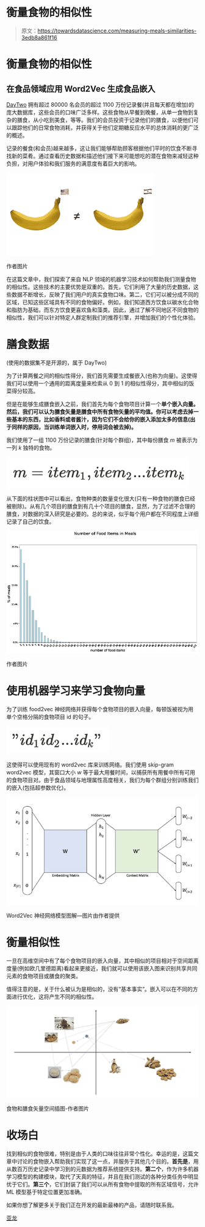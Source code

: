 # 衡量食物的相似性

> 原文：<https://towardsdatascience.com/measuring-meals-similarities-3edb8a861f16>

# 衡量食物的相似性

## 在食品领域应用 Word2Vec 生成食品嵌入

[DayTwo](https://www.daytwo.com/) 拥有超过 80000 名会员的超过 1100 万份记录餐(并且每天都在增加)的庞大数据库，这些会员的口味广泛多样。这些食物从早餐到晚餐，从单一食物到复杂的膳食，从小吃到美食，等等。我们的会员投资于记录他们的膳食，以便他们可以跟踪他们的日常食物消耗，并获得关于他们定期糖反应水平的总体消耗的更广泛的概述。

记录的餐食(和会员)越来越多，这让我们能够帮助顾客根据他们平时的饮食不断寻找新的菜肴。通过查看历史数据和描述他们接下来可能想吃的潜在食物来减轻这种负担，对用户体验和我们服务的满意度有着巨大的影响。

![](img/da667a2aed409d630ffd26c46c02e9b1.png)

作者图片

在这篇文章中，我们探索了来自 NLP 领域的机器学习技术如何帮助我们测量食物的相似性。这些技术的主要优势是双重的。首先，它们利用了大量的历史数据，这些数据不断增长，反映了我们用户的真实食物口味。第二，它们可以被分成不同的区域，已知这些区域具有不同的食物偏好。例如，我们知道西方饮食以碳水化合物和脂肪为基础，而东方饮食更喜欢鱼和藻类。因此，通过了解不同地区不同食物的相似性，我们可以针对特定人群定制我们的推荐引擎，并增加我们的个性化体验。

# 膳食数据

(使用的数据集不是开源的，属于 DayTwo)

为了计算两餐之间的相似性得分，我们首先需要生成餐嵌入(也称为向量)。这使得我们可以使用一个通用的距离度量来检索从 0 到 1 的相似性得分，其中相似的饭菜得分较高。

但是在能够生成膳食嵌入之前，我们首先为每个食物项目计算一个**单个嵌入向量。然后，我们可以认为膳食矢量是膳食中所有食物矢量的平均值。你可以考虑去掉一些基本的东西，比如香料或者酱汁，因为它们不会给你的嵌入添加太多的信息(出于同样的原因，当训练单词嵌入时，停用词会被去掉)。**

我们使用了一组 1100 万份记录的膳食(针对每个群组)，其中每份膳食 *m* 被表示为一列 *k* 独特的食物。

![](img/9263f13d31f48cb8f95a542e7c27fe8e.png)

从下面的柱状图中可以看出，食物种类的数量变化很大(只有一种食物的膳食已经被剔除)。从有几个项目的膳食到有几十个项目的膳食，显然，为了过滤不合理的膳食，对数据的深入研究是必要的。总的来说，似乎每个用户都在不同程度上详细记录了自己的饮食。

![](img/f1a6ac3c398d0cfc336de83e3ad94c11.png)

作者图片

# 使用机器学习来学习食物向量

为了训练 food2vec 神经网络并获得每个食物项目的嵌入向量，每顿饭被视为用单个空格分隔的食物项目 id 的句子。

![](img/01ad42946d16ac4054b45c29a2d2781e.png)

这使得可以使用现有的 word2vec 库来训练网络。我们使用 skip-gram word2vec 模型，其窗口大小 *w* 等于最大用餐时间，以捕获所有用餐中所有可用的食物项目对。由于食品领域与地理属性高度相关，我们为每个群组分别训练我们的嵌入(包括超参数优化)。

![](img/afe0c3a2cbc0ccb80a3ff8b9019b0b50.png)

Word2Vec 神经网络模型图解—图片由作者提供

# 衡量相似性

一旦在高维空间中有了每个食物项目的嵌入向量，其中相似的项目相对于空间距离度量(例如欧几里德距离)看起来更接近，我们就可以使用该嵌入图来识别共享共同元素的食物项目或膳食的聚类。

值得注意的是，关于什么被认为是相似的，没有“基本事实”。嵌入可以在不同的方面进行优化，这将产生不同的相似性。

![](img/1d371763a824bcd8287d4f680dbcac52.png)

食物和膳食矢量空间插图-作者图片

# 收场白

找到相似的食物很难，特别是由于人类的口味往往非常个性化。幸运的是，这篇文章中讨论的食物嵌入帮助我们实现了这一点，并服务于其他几个目的。**首先是**，用从数百万历史记录中学习到的元数据为推荐系统提供支持。**第二个**，作为许多机器学习模型的构建模块，取代了天真的特征，并且在我们测试的各种分类任务中明显优于它们。**第三个**，它们封装了我们可以从所有食物中提取的所有区域信号，允许 ML 模型基于特定位置更加准确。

如果你想了解更多关于我们正在开发的最新最棒的产品，请随时联系我。

[亚龙](https://www.linkedin.com/in/yaronv/)